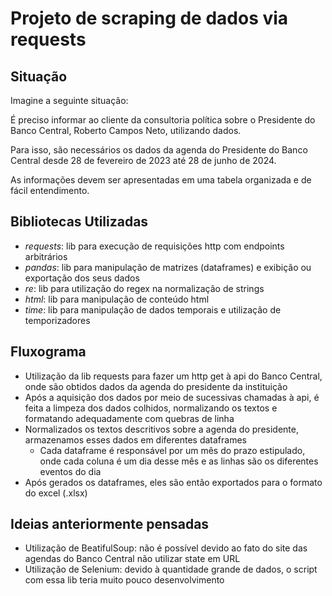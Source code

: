 # Projeto de scraping de dados via requests

## Situação
Imagine a seguinte situação:

É preciso informar ao cliente da consultoria política sobre o Presidente do Banco Central, Roberto Campos Neto, utilizando dados.

Para isso, são necessários os dados da agenda do Presidente do Banco Central desde 28 de fevereiro de 2023 até 28 de junho de 2024.

As informações devem ser apresentadas em uma tabela organizada e de fácil entendimento.

## Bibliotecas Utilizadas
- *requests*: lib para execução de requisições http com endpoints arbitrários
- *pandas*: lib para manipulação de matrizes (dataframes) e exibição ou exportação dos seus dados
- *re*: lib para utilização do regex na normalização de strings
- *html*: lib para manipulação de conteúdo html
- *time*: lib para manipulação de dados temporais e utilização de temporizadores

## Fluxograma
- Utilização da lib requests para fazer um http get à api do Banco Central, onde são obtidos dados da agenda do presidente da instituição
- Após a aquisição dos dados por meio de sucessivas chamadas à api, é feita a limpeza dos dados colhidos, normalizando os textos e formatando adequadamente com quebras de linha
- Normalizados os textos descritivos sobre a agenda do presidente, armazenamos esses dados em diferentes dataframes
  - Cada dataframe é responsável por um mês do prazo estipulado, onde cada coluna é um dia desse mês e as linhas são os diferentes eventos do dia
- Após gerados os dataframes, eles são então exportados para o formato do excel (.xlsx)

## Ideias anteriormente pensadas
- Utilização de BeatifulSoup: não é possível devido ao fato do site das agendas do Banco Central não utilizar state em URL
- Utilização de Selenium: devido à quantidade grande de dados, o script com essa lib teria muito pouco desenvolvimento

  
